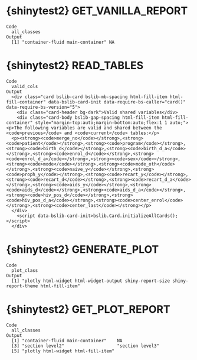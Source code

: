 # {shinytest2} GET_VANILLA_REPORT

    Code
      all_classes
    Output
      [1] "container-fluid main-container" NA                              

# {shinytest2} READ_TABLES

    Code
      valid_cols
    Output
      <div class="card bslib-card bslib-mb-spacing html-fill-item html-fill-container" data-bslib-card-init data-require-bs-caller="card()" data-require-bs-version="5">
        <div class="card-header bg-dark">Valid shared variables</div>
        <div class="card-body bslib-gap-spacing html-fill-item html-fill-container" style="margin-top:auto;margin-bottom:auto;flex:1 1 auto;"><p>The following variables are valid and shared between the <code>previous</code> and <code>current</code> tables:</p>
      <p><strong><code>merge_no</code></strong>,<strong><code>patient</code></strong>,<strong><code>program</code></strong>,<strong><code>birth_d</code></strong>,<strong><code>birth_d_a</code></strong>,<strong><code>enrol_d</code></strong>,<strong><code>enrol_d_a</code></strong>,<strong><code>sex</code></strong>,<strong><code>mode</code></strong>,<strong><code>mode_oth</code></strong>,<strong><code>naive_y</code></strong>,<strong><code>proph_y</code></strong>,<strong><code>recart_y</code></strong>,<strong><code>recart_d</code></strong>,<strong><code>recart_d_a</code></strong>,<strong><code>aids_y</code></strong>,<strong><code>aids_d</code></strong>,<strong><code>aids_d_a</code></strong>,<strong><code>hiv_pos_d</code></strong>,<strong><code>hiv_pos_d_a</code></strong>,<strong><code>center_enrol</code></strong>,<strong><code>center_last</code></strong></p>
      </div>
        <script data-bslib-card-init>bslib.Card.initializeAllCards();</script>
      </div>

# {shinytest2} GENERATE_PLOT

    Code
      plot_class
    Output
      [1] "plotly html-widget html-widget-output shiny-report-size shiny-report-theme html-fill-item"

# {shinytest2} GET_PLOT_REPORT

    Code
      all_classes
    Output
      [1] "container-fluid main-container"    NA                                 
      [3] "section level2"                    "section level3"                   
      [5] "plotly html-widget html-fill-item"

